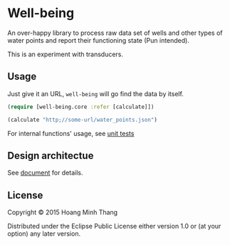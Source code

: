 # Well-being

An over-happy library to process raw data set of wells and other types
of water points and report their functioning state (Pun
intended).

This is an experiment with transducers.

## Usage

 Just give it an URL, `well-being` will go find the data by itself.
```clj
(require [well-being.core :refer [calculate]])

(calculate "http;//some-url/water_points.json")
```

For internal functions' usage, see [unit tests](test/well_being/core_test.clj)

## Design architectue
See [document](Architecture.md) for details.

## License

Copyright © 2015 Hoang Minh Thang

Distributed under the Eclipse Public License either version 1.0 or (at
your option) any later version.

